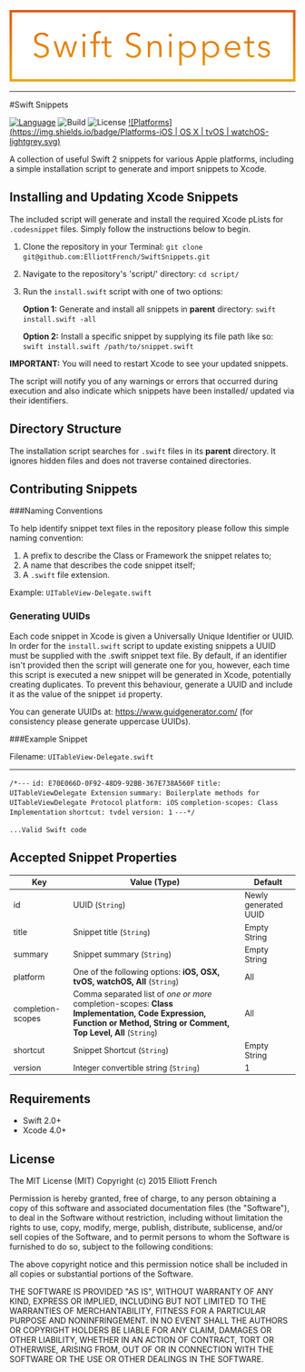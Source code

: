 ![Swift Snippets](assets/Banner.png)
___

#Swift Snippets

[![Language](https://img.shields.io/badge/Language-Swift_2-orange.svg)](https://developer.apple.com/swift) ![Build](https://img.shields.io/badge/Build-Passing-brightgreen.svg) ![License](https://img.shields.io/badge/License-MIT-blue.svg) [![Platforms](https://img.shields.io/badge/Platforms-iOS | OS X | tvOS | watchOS-lightgrey.svg)](https://developer.apple.com/)

A collection of useful Swift 2 snippets for various Apple platforms, including a simple installation script to generate and import snippets to Xcode.

## Installing and Updating Xcode Snippets

The included script will generate and install the required Xcode pLists for `.codesnippet` files. Simply follow the instructions below to begin.


1. Clone the repository in your Terminal: `git clone git@github.com:ElliottFrench/SwiftSnippets.git`
2. Navigate to the repository's 'script/' directory: `cd script/`
3. Run the `install.swift` script with one of two options:

    **Option 1:** Generate and install all snippets in **parent** directory: 
    `swift install.swift -all`

    **Option 2:** Install a specific snippet by supplying its file path like so:
    `swift install.swift /path/to/snippet.swift`
    
**IMPORTANT:** You will need to restart Xcode to see your updated snippets.

The script will notify you of any warnings or errors that occurred during execution and also indicate which snippets have been installed/ updated via their identifiers.

## Directory Structure

The installation script searches for `.swift` files in its **parent** directory. It ignores hidden files and does not traverse contained directories.


## Contributing Snippets

###Naming Conventions

To help identify snippet text files in the repository please follow this simple naming convention:

1. A prefix to describe the Class or Framework the snippet relates to;
2. A name that describes the code snippet itself;
3. A `.swift` file extension.

Example: `UITableView-Delegate.swift`

### Generating UUIDs

Each code snippet in Xcode is given a Universally Unique Identifier or UUID. In order for the `install.swift` script to update existing snippets a UUID must be supplied with the .swift snippet text file. By default, if an identifier isn't provided then the script will generate one for you, however, each time this script is executed a new snippet will be generated in Xcode, potentially creating duplicates. To prevent this behaviour, generate a UUID and include it as the value of the snippet `id` property.

You can generate UUIDs at: https://www.guidgenerator.com/ (for consistency please generate uppercase UUIDs).

###Example Snippet

Filename: `UITableView-Delegate.swift`
___

`/*---`
`id: E70E066D-0F92-48D9-92BB-367E738A560F`
`title: UITableViewDelegate Extension`
`summary: Boilerplate methods for UITableViewDelegate Protocol`
`platform: iOS`
`completion-scopes: Class Implementation`
`shortcut: tvdel`
`version: 1`
`---*/`

`...Valid Swift code `


## Accepted Snippet Properties


| Key               | Value (Type)                     | Default              |
| ----------------- | ---------------------------------| -------------------- |
| id                | UUID (`String`)                  | Newly generated UUID |
| title             | Snippet title (`String`)         | Empty String         |
| summary           | Snippet summary (`String`)       | Empty String         |
| platform          | One of the following options: **iOS, OSX, tvOS, watchOS, All** (`String`) | All         |
| completion-scopes | Comma separated list of _one or more_ completion-scopes: **Class Implementation, Code Expression, Function or Method, String or Comment, Top Level, All**  (`String`)    | All     |
| shortcut          | Snippet Shortcut (`String`)      | Empty String         |
| version           | Integer convertible string (`String`)   | 1             |

## Requirements

- Swift 2.0+
- Xcode 4.0+

## License

The MIT License (MIT) Copyright (c) 2015 Elliott French

Permission is hereby granted, free of charge, to any person obtaining a copy of this software and associated documentation files (the "Software"), to deal in the Software without restriction, including without limitation the rights to use, copy, modify, merge, publish, distribute, sublicense, and/or sell copies of the Software, and to permit persons to whom the Software is furnished to do so, subject to the following conditions:

The above copyright notice and this permission notice shall be included in all copies or substantial portions of the Software.

THE SOFTWARE IS PROVIDED "AS IS", WITHOUT WARRANTY OF ANY KIND, EXPRESS OR
IMPLIED, INCLUDING BUT NOT LIMITED TO THE WARRANTIES OF MERCHANTABILITY,
FITNESS FOR A PARTICULAR PURPOSE AND NONINFRINGEMENT. IN NO EVENT SHALL THE AUTHORS OR COPYRIGHT HOLDERS BE LIABLE FOR ANY CLAIM, DAMAGES OR OTHER LIABILITY, WHETHER IN AN ACTION OF CONTRACT, TORT OR OTHERWISE, ARISING FROM, OUT OF OR IN CONNECTION WITH THE SOFTWARE OR THE USE OR OTHER DEALINGS IN THE SOFTWARE.

